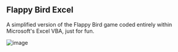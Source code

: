 ## Flappy Bird Excel
A simplified version of the Flappy Bird game coded entirely within Microsoft's Excel VBA, just for fun.

![image](https://github.com/lucas-marianno/flappybird_excel/assets/120429072/90c21da3-692c-418a-babd-39e9b8cbacf6)
